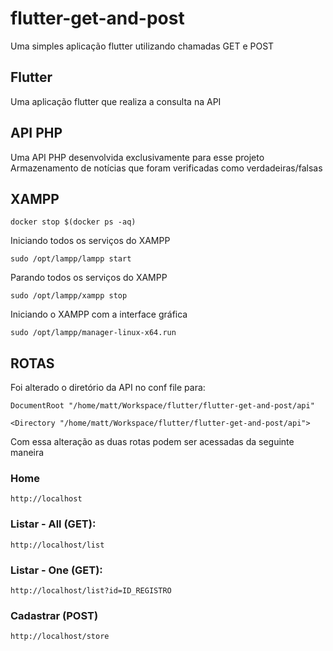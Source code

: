 # flutter-get-and-post

Uma simples aplicação flutter utilizando chamadas GET e POST

## Flutter

Uma aplicação flutter que realiza a consulta na API

## API PHP

Uma API PHP desenvolvida exclusivamente para esse projeto
Armazenamento de notícias que foram verificadas como verdadeiras/falsas

## XAMPP

`docker stop $(docker ps -aq)`

Iniciando todos os serviços do XAMPP

`sudo /opt/lampp/lampp start`

Parando todos os serviços do XAMPP

`sudo /opt/lampp/xampp stop`

Iniciando o XAMPP com a interface gráfica

`sudo /opt/lampp/manager-linux-x64.run`

## ROTAS

Foi alterado o diretório da API no conf file para:

`DocumentRoot "/home/matt/Workspace/flutter/flutter-get-and-post/api"`

`<Directory "/home/matt/Workspace/flutter/flutter-get-and-post/api">`

Com essa alteração as duas rotas podem ser acessadas da seguinte maneira

### Home

`http://localhost`

### Listar - All (GET):

`http://localhost/list`

### Listar - One (GET):

`http://localhost/list?id=ID_REGISTRO`

### Cadastrar (POST)

`http://localhost/store`
